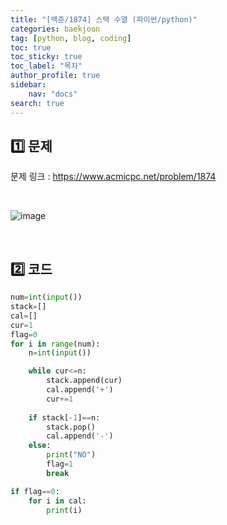```yaml
---
title: "[백준/1874] 스택 수열 (파이썬/python)"
categories: baekjoon
tag: [python, blog, coding]
toc: true
toc_sticky: true
toc_label: "목차"
author_profile: true
sidebar:
    nav: "docs"
search: true
---
```


## 1️⃣ 문제

문제 링크 : <a href="https://www.acmicpc.net/problem/1874" target="_blank">https://www.acmicpc.net/problem/1874</a>

<br/>

![image](https://user-images.githubusercontent.com/52556486/180445372-8cb8528c-ad8a-4695-b5cd-b1f5f1c89816.png)

<br/>

## 2️⃣ 코드

```python
num=int(input())
stack=[]
cal=[]
cur=1
flag=0
for i in range(num):
    n=int(input())

    while cur<=n:
        stack.append(cur)
        cal.append('+')
        cur+=1
    
    if stack[-1]==n:
        stack.pop()
        cal.append('-')
    else:
        print("NO")
        flag=1
        break

if flag==0:
    for i in cal:
        print(i)
```